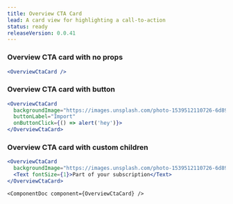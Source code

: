 ```yaml
---
title: Overview CTA Card
lead: A card view for highlighting a call-to-action
status: ready
releaseVersion: 0.0.41
---
```


### Overview CTA card with no props
```.jsx
<OverviewCtaCard />
```

### Overview CTA card with button
```.jsx
<OverviewCtaCard 
  backgroundImage="https://images.unsplash.com/photo-1539512110726-6d89c892f117?ixlib=rb-0.3.5&ixid=eyJhcHBfaWQiOjEyMDd9&s=10cd46d36ba78d30891de50e25907fe6&auto=format&fit=crop&w=2089&q=80"
  buttonLabel="Import"
  onButtonClick={() => alert('hey')}>
</OverviewCtaCard>
```

### Overview CTA card with custom children
```.jsx
<OverviewCtaCard 
  backgroundImage="https://images.unsplash.com/photo-1539512110726-6d89c892f117?ixlib=rb-0.3.5&ixid=eyJhcHBfaWQiOjEyMDd9&s=10cd46d36ba78d30891de50e25907fe6&auto=format&fit=crop&w=2089&q=80">
  <Text fontSize={1}>Part of your subscription</Text>
</OverviewCtaCard>
```

```!jsx
<ComponentDoc component={OverviewCtaCard} />
```